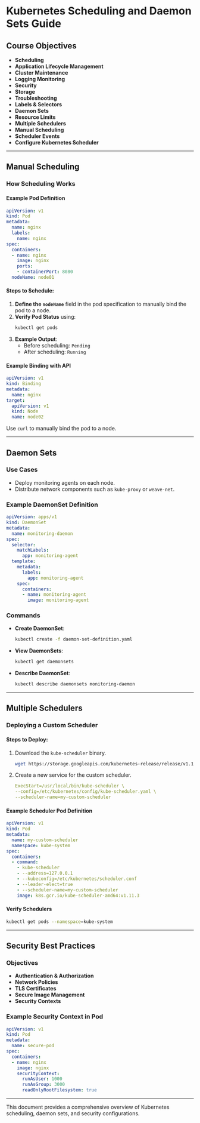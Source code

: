 
# Kubernetes Scheduling and Daemon Sets Guide

## Course Objectives
- **Scheduling**
- **Application Lifecycle Management**
- **Cluster Maintenance**
- **Logging Monitoring**
- **Security**
- **Storage**
- **Troubleshooting**
- **Labels & Selectors**
- **Daemon Sets**
- **Resource Limits**
- **Multiple Schedulers**
- **Manual Scheduling**
- **Scheduler Events**
- **Configure Kubernetes Scheduler**

---

## Manual Scheduling

### How Scheduling Works

#### Example Pod Definition
```yaml
apiVersion: v1
kind: Pod
metadata:
  name: nginx
  labels:
    name: nginx
spec:
  containers:
  - name: nginx
    image: nginx
    ports:
    - containerPort: 8080
  nodeName: node01
```

#### Steps to Schedule:
1. **Define the `nodeName`** field in the pod specification to manually bind the pod to a node.
2. **Verify Pod Status** using:
   ```bash
   kubectl get pods
   ```
3. **Example Output**:
   - Before scheduling: `Pending`
   - After scheduling: `Running`

#### Example Binding with API
```yaml
apiVersion: v1
kind: Binding
metadata:
  name: nginx
target:
  apiVersion: v1
  kind: Node
  name: node02
```
Use `curl` to manually bind the pod to a node.

---

## Daemon Sets

### Use Cases
- Deploy monitoring agents on each node.
- Distribute network components such as `kube-proxy` or `weave-net`.

### Example DaemonSet Definition
```yaml
apiVersion: apps/v1
kind: DaemonSet
metadata:
  name: monitoring-daemon
spec:
  selector:
    matchLabels:
      app: monitoring-agent
  template:
    metadata:
      labels:
        app: monitoring-agent
    spec:
      containers:
      - name: monitoring-agent
        image: monitoring-agent
```

### Commands
- **Create DaemonSet**:
  ```bash
  kubectl create -f daemon-set-definition.yaml
  ```
- **View DaemonSets**:
  ```bash
  kubectl get daemonsets
  ```
- **Describe DaemonSet**:
  ```bash
  kubectl describe daemonsets monitoring-daemon
  ```

---

## Multiple Schedulers

### Deploying a Custom Scheduler

#### Steps to Deploy:
1. Download the `kube-scheduler` binary.
   ```bash
   wget https://storage.googleapis.com/kubernetes-release/release/v1.12.0/bin/linux/amd64/kube-scheduler
   ```
2. Create a new service for the custom scheduler.
   ```yaml
   ExecStart=/usr/local/bin/kube-scheduler \
   --config=/etc/kubernetes/config/kube-scheduler.yaml \
   --scheduler-name=my-custom-scheduler
   ```

#### Example Scheduler Pod Definition
```yaml
apiVersion: v1
kind: Pod
metadata:
  name: my-custom-scheduler
  namespace: kube-system
spec:
  containers:
  - command:
    - kube-scheduler
    - --address=127.0.0.1
    - --kubeconfig=/etc/kubernetes/scheduler.conf
    - --leader-elect=true
    - --scheduler-name=my-custom-scheduler
    image: k8s.gcr.io/kube-scheduler-amd64:v1.11.3
```

#### Verify Schedulers
```bash
kubectl get pods --namespace=kube-system
```

---

## Security Best Practices

### Objectives
- **Authentication & Authorization**
- **Network Policies**
- **TLS Certificates**
- **Secure Image Management**
- **Security Contexts**

### Example Security Context in Pod
```yaml
apiVersion: v1
kind: Pod
metadata:
  name: secure-pod
spec:
  containers:
  - name: nginx
    image: nginx
    securityContext:
      runAsUser: 1000
      runAsGroup: 3000
      readOnlyRootFilesystem: true
```

---

This document provides a comprehensive overview of Kubernetes scheduling, daemon sets, and security configurations.
